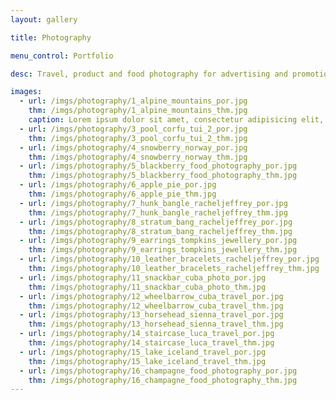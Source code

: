 ```yaml
---
layout: gallery

title: Photography

menu_control: Portfolio

desc: Travel, product and food photography for advertising and promotion.

images:
  - url: /imgs/photography/1_alpine_mountains_por.jpg
    thm: /imgs/photography/1_alpine_mountains_thm.jpg
    caption: Lorem ipsum dolor sit amet, consectetur adipisicing elit, sed do eiusmod tempor incididunt ut labore et dolore magna aliqua. Ut enim ad minim veniam, quis nostrud exercitation ullamco laboris nisi ut aliquip ex ea commodo consequat. Duis aute irure dolor in reprehenderit in voluptate velit esse cillum dolore eu fugiat nulla pariatur. Excepteur sint occaecat cupidatat non proident, sunt in culpa qui officia deserunt mollit anim id est laborum.
  - url: /imgs/photography/3_pool_corfu_tui_2_por.jpg
    thm: /imgs/photography/3_pool_corfu_tui_2_thm.jpg
  - url: /imgs/photography/4_snowberry_norway_por.jpg
    thm: /imgs/photography/4_snowberry_norway_thm.jpg
  - url: /imgs/photography/5_blackberry_food_photography_por.jpg
    thm: /imgs/photography/5_blackberry_food_photography_thm.jpg
  - url: /imgs/photography/6_apple_pie_por.jpg
    thm: /imgs/photography/6_apple_pie_thm.jpg
  - url: /imgs/photography/7_hunk_bangle_racheljeffrey_por.jpg
    thm: /imgs/photography/7_hunk_bangle_racheljeffrey_thm.jpg
  - url: /imgs/photography/8_stratum_bang_racheljeffrey_por.jpg
    thm: /imgs/photography/8_stratum_bang_racheljeffrey_thm.jpg
  - url: /imgs/photography/9_earrings_tompkins_jewellery_por.jpg
    thm: /imgs/photography/9_earrings_tompkins_jewellery_thm.jpg
  - url: /imgs/photography/10_leather_bracelets_racheljeffrey_por.jpg
    thm: /imgs/photography/10_leather_bracelets_racheljeffrey_thm.jpg
  - url: /imgs/photography/11_snackbar_cuba_photo_por.jpg
    thm: /imgs/photography/11_snackbar_cuba_photo_thm.jpg
  - url: /imgs/photography/12_wheelbarrow_cuba_travel_por.jpg
    thm: /imgs/photography/12_wheelbarrow_cuba_travel_thm.jpg
  - url: /imgs/photography/13_horsehead_sienna_travel_por.jpg
    thm: /imgs/photography/13_horsehead_sienna_travel_thm.jpg
  - url: /imgs/photography/14_staircase_luca_travel_por.jpg
    thm: /imgs/photography/14_staircase_luca_travel_thm.jpg
  - url: /imgs/photography/15_lake_iceland_travel_por.jpg
    thm: /imgs/photography/15_lake_iceland_travel_thm.jpg
  - url: /imgs/photography/16_champagne_food_photography_por.jpg
    thm: /imgs/photography/16_champagne_food_photography_thm.jpg
---
```

